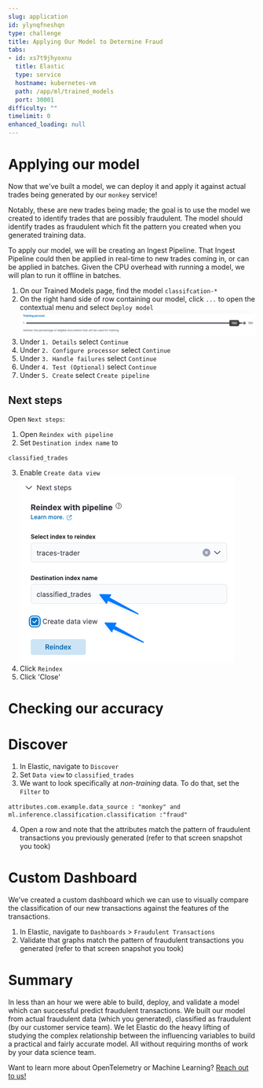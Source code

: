 ```yaml
---
slug: application
id: ylynqfneshqn
type: challenge
title: Applying Our Model to Determine Fraud
tabs:
- id: xs7t9jhyoxnu
  title: Elastic
  type: service
  hostname: kubernetes-vm
  path: /app/ml/trained_models
  port: 30001
difficulty: ""
timelimit: 0
enhanced_loading: null
---
```


Applying our model
===

Now that we've built a model, we can deploy it and apply it against actual trades being generated by our `monkey` service!

Notably, these are new trades being made; the goal is to use the model we created to identify trades that are possibly fraudulent. The model should identify trades as fraudulent which fit the pattern you created when you generated training data.

To apply our model, we will be creating an Ingest Pipeline. That Ingest Pipeline could then be applied in real-time to new trades coming in, or can be applied in batches. Given the CPU overhead with running a model, we will plan to run it offline in batches.

1. On our Trained Models page, find the model `classifcation-*`
2. On the right hand side of row containing our model, click `...` to open the contextual menu and select `Deploy model`
  ![View](../assets/application_deploy.png)
3. Under `1. Details` select `Continue`
4. Under `2. Configure processor` select `Continue`
5. Under `3. Handle failures` select `Continue`
6. Under `4. Test (Optional)` select `Continue`
7. Under `5. Create` select `Create pipeline`

## Next steps

Open `Next steps`:
1. Open `Reindex with pipeline`
2. Set `Destination index name` to
  ```
  classified_trades
  ```
3. Enable `Create data view`
  ![View](../assets/application_reindex.png)
9. Click `Reindex`
10. Click 'Close'

Checking our accuracy
===

# Discover

1. In Elastic, navigate to `Discover`
2. Set `Data view` to `classified_trades`
3. We want to look specifically at _non-training_ data. To do that, set the `Filter` to
  ```
  attributes.com.example.data_source : "monkey" and ml.inference.classification.classification :"fraud"
  ```
4. Open a row and note that the attributes match the pattern of fraudulent transactions you previously generated (refer to that screen snapshot you took)

# Custom Dashboard

We've created a custom dashboard which we can use to visually compare the classification of our new transactions against the features of the transactions.

1. In Elastic, navigate to `Dashboards` > `Fraudulent Transactions`
2. Validate that graphs match the pattern of fraudulent transactions you generated (refer to that screen snapshot you took)

Summary
===

In less than an hour we were able to build, deploy, and validate a model which can successful predict fraudulent transactions. We built our model from actual fraudulent data (which you generated), classified as fraudulent (by our customer service team). We let Elastic do the heavy lifting of studying the complex relationship between the influencing variables to build a practical and fairly accurate model. All without requiring months of work by your data science team.

Want to learn more about OpenTelemetry or Machine Learning? [Reach out to us!](https://www.elastic.co/contact)